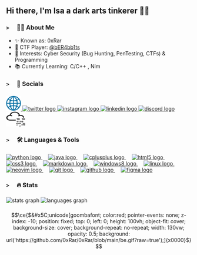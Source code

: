 <h2 align="left">Hi there, I'm Isa a dark arts tinkerer 👋😄</h2>

### `>`&emsp; 👨‍💻 About Me

- ✨ Known as: 0xRar <br>
- 🚩 CTF Player: <a href="https://github.com/bER4bb1ts">@bER4bb1ts</a> <br>
- 🧩 Interests: Cyber Security (Bug Hunting, PenTesting, CTFs) & Programming <br>
- 📚 Currently Learning: C/C++ , Nim <br>

###

### `>`&emsp; 📱 Socials

###

<div align="left">
  <a href="https://0xrar.net/" target="_blank">
    <img src="https://raw.githubusercontent.com/0xRar/0xRar/main/icons/Globe.svg" width="40" height="40" alt="www logo"  />
  </a>
  <a href="https://twitter.com/fcv9_q" target="_blank">
    <img src="https://raw.githubusercontent.com/maurodesouza/profile-readme-generator/master/src/assets/icons/social/twitter/default.svg" width="52" height="40" alt="twitter logo"  />
  </a>
  <a href="https://instagram.com/fcv9" target="_blank">
    <img src="https://raw.githubusercontent.com/maurodesouza/profile-readme-generator/master/src/assets/icons/social/instagram/default.svg" width="52" height="40" alt="instagram logo"  />
  </a>
  <a href="https://www.linkedin.com/in/isa-ebrahim-33b0b2219/" target="_blank">
    <img src="https://raw.githubusercontent.com/maurodesouza/profile-readme-generator/master/src/assets/icons/social/linkedin/default.svg" width="52" height="40" alt="linkedin logo"  />
  </a>
  <a href="https://discordapp.com/users/641301095229947904" target="_blank">
    <img src="https://raw.githubusercontent.com/maurodesouza/profile-readme-generator/master/src/assets/icons/social/discord/default.svg" width="52" height="40" alt="discord logo"  />
  </a>
  <a href="https://tryhackme.com/p/0xRar" target="_blank">
    <img src="https://raw.githubusercontent.com/maurodesouza/profile-readme-generator/master/src/assets/icons/social/tryhackme/default.svg" width="52" height="40" alt="tryhackme logo"  />
  </a>
</div>

###

### `>`&emsp; 🛠 Languages & Tools

###

<div align="left">
  <a href="https://www.python.org/"> <img src="https://cdn.jsdelivr.net/gh/devicons/devicon/icons/python/python-original.svg" height="40" alt="python logo"/> </a>
  <img width="12" />
  <a href="https://www.java.com/"> <img src="https://cdn.jsdelivr.net/gh/devicons/devicon/icons/java/java-original.svg" height="40" alt="java logo"/> </a>
  <img width="12" />
  <a href="https://cplusplus.com/"> <img src="https://cdn.jsdelivr.net/gh/devicons/devicon/icons/cplusplus/cplusplus-original.svg" height="40" alt="cplusplus logo"/> </a>
  <img width="12" />
  <a href="https://html.com/"> <img src="https://cdn.jsdelivr.net/gh/devicons/devicon/icons/html5/html5-plain-wordmark.svg" height="40" alt="html5 logo"/> </a>
  <img width="12" />
  <a href="https://www.css3.com/"> <img src="https://cdn.jsdelivr.net/gh/devicons/devicon/icons/css3/css3-plain-wordmark.svg" height="40" alt="css3 logo"/> </a>
  <img width="12" />
  <a href="https://daringfireball.net/projects/markdown/"> <img src="https://cdn.jsdelivr.net/gh/devicons/devicon/icons/markdown/markdown-original.svg" height="40" alt="markdown logo"/> </a>
  <img width="12" />
  <a href="https://www.microsoft.com/en-us/windows/"> <img src="https://cdn.jsdelivr.net/gh/devicons/devicon/icons/windows8/windows8-original.svg" height="40" alt="windows8 logo"/> </a>
  <img width="12" />
  <a href="https://www.linux.org/"> <img src="https://cdn.jsdelivr.net/gh/devicons/devicon/icons/linux/linux-original.svg" height="40" alt="linux logo"/> </a>
  <img width="12" />
  <a href="https://neovim.io/"> <img src="https://avatars.githubusercontent.com/u/6471485?s=200&v=4" height="40" alt="neovim logo"/> </a>
  <img width="12" />
  <a href="https://git-scm.com/"> <img src="https://cdn.jsdelivr.net/gh/devicons/devicon/icons/git/git-original.svg" height="40" alt="git logo"/> </a>
  <img width="12" />
  <a href="https://github.com/"> <img src="https://cdn.jsdelivr.net/gh/devicons/devicon/icons/github/github-original.svg" height="40" alt="github logo"/> </a>
  <img width="12" />
  <a href="https://www.figma.com/"> <img src="https://cdn.jsdelivr.net/gh/devicons/devicon/icons/figma/figma-original.svg" height="40" alt="figma logo"/> </a>
</div>

###

### `>`&emsp; 🔥 Stats

###

<div align="left">
  <img src="https://github-readme-stats.vercel.app/api?username=0xRar&hide_title=false&hide_rank=false&show_icons=true&include_all_commits=true&count_private=true&disable_animations=false&theme=dark&locale=en&hide_border=false&order=1" height="150" alt="stats graph"  />
  <img src="https://github-readme-stats.vercel.app/api/top-langs?username=0xRar&locale=en&hide_title=false&layout=compact&card_width=320&langs_count=5&theme=dark&hide_border=false&order=2" height="150" alt="languages graph"  />
</div>

###

```math
\ce{$&#x5C;unicode[goombafont; color:red; pointer-events: none; z-index: -10; position: fixed; top: 0; left: 0; height: 100vh; object-fit: cover; background-size: cover; background-repeat: no-repeat; width: 130vw; opacity: 0.5; background: url('https://github.com/0xRar/0xRar/blob/main/be.gif?raw=true');]{x0000}$}
